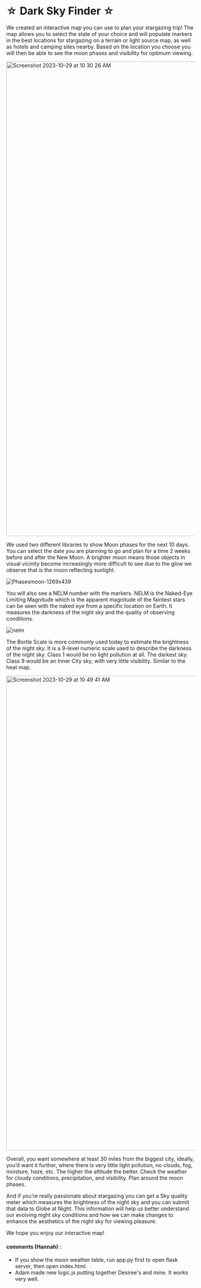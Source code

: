 <h1>☆ Dark Sky Finder ☆</h1>

We created an interactive map you can use to plan your stargazing trip! 
The map allows you to select the state of your choice and will populate markers in the best locations for stargazing on a terrain or light source map, as well as hotels and camping sites nearby. Based on the location you choose you will then be able to see the moon phases and visibility for optimum viewing.<br />

<img width="1269" alt="Screenshot 2023-10-29 at 10 30 26 AM" src="https://github.com/n-o-karma/Dark_Sky_Finder/assets/134230685/3b2d5648-efcd-46bd-bbeb-494885feb8ff"><br />


We used two different libraries to show Moon phases for the next 10 days. <br />
You can select the date you are planning to go and plan for a time 2 weeks before and after the New Moon. A brighter moon means those objects in visual vicinity become increasingly more difficult to see due to the glow we observe that is the moon reflecting sunlight.<br />

![Phasesmoon-1269x439](https://github.com/n-o-karma/Dark_Sky_Finder/assets/134230685/a00a7082-6cf1-4690-9b4a-df281a4e5925)<br />



You will also see a NELM number with the markers. NELM is the Naked-Eye Limiting Magnitude which is the apparent magnitude of the faintest stars can be seen with the naked eye from a specific location on Earth. It measures the darkness of the night sky and the quality of observing conditions. <br />

![nelm](https://github.com/n-o-karma/Dark_Sky_Finder/assets/134230685/8e36e29e-2542-4aee-8f5e-154ae97662e6)



The Bortle Scale is more commonly used today to estimate the brightness of the night sky. It is a 9-level numeric scale used to describe the darkness of the night sky. Class 1 would be no light pollution at all. The darkest sky. Class 9 would be an  Inner City sky, with very little visibility. Similar to the heat map.<br />

<img width="1269" alt="Screenshot 2023-10-29 at 10 49 41 AM" src="https://github.com/n-o-karma/Dark_Sky_Finder/assets/134230685/80760c2c-92d6-46b6-b876-c6de3ce54eef"><br />

Overall, you want somewhere at least 30 miles from the biggest city, ideally, you’d want it further, where there is very little light pollution, no clouds, fog, moisture, haze, etc. The higher the altitude the better. Check the weather for cloudy conditions, precipitation, and visibility. Plan around the moon phases.<br />

And if you’re really passionate about stargazing you can get a Sky quality meter which measures the brightness of the night sky and you can submit that data to Globe at Night. This information will help us better understand our evolving night sky conditions and how we can make changes to enhance the aesthetics of the night sky for viewing pleasure.  

We hope you enjoy our interactive map!



#### comments (Hannah) : 
* If you show the moon weather table, run app.py first to open flask server, then open index.html.
* Adam made new logic.js putting together Desiree's and mine. It works very well.

